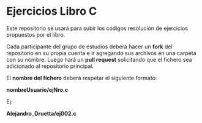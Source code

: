 # Ejercicios Libro C

Este repositorio se usará para subir los códigos resolución de ejercicios
propuestos por el libro.

Cada participante del grupo de estudios deberá hacer un **fork** del repositorio
en su propia cuenta e ir agregando sus archivos en una carpeta con su nombre. 
Luego hará un **pull request** solicitando que el fichero
sea adicionado al repositorio principal.

El **nombre del fichero** deberá respetar el siguiente formato:

**nombreUsuario/ejNro.c**

Ej:

**Alejandro_Druetta/ej002.c**



